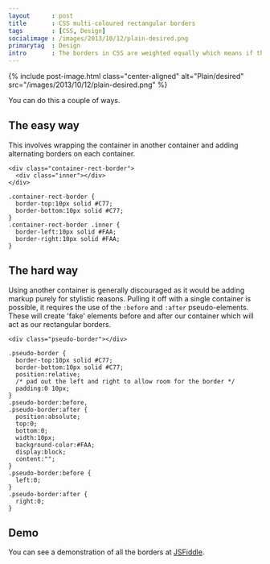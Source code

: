```yaml
---
layout      : post
title       : CSS multi-coloured rectangular borders
tags        : [CSS, Design]
socialimage : /images/2013/10/12/plain-desired.png
primarytag  : Design
intro       : The borders in CSS are weighted equally which means if their colours differ, the split between them will be diagonal. This is the reason that <a href="http://www.growingwiththeweb.com/2013/03/triangles-in-css.html">CSS triangles</a> work the way they do. Say your design wanted a more rectangular border though, where the top and bottom extended all the way out and covered the bottom portion of the left and right borders.
---
```


{% include post-image.html class="center-aligned" alt="Plain/desired" src="/images/2013/10/12/plain-desired.png" %}

You can do this a couple of ways.

## The easy way

This involves wrapping the container in another container and adding alternating borders on each container.

<!--prettify lang=html-->
    <div class="container-rect-border">
      <div class="inner"></div>
    </div>

<!--prettify lang=css-->
    .container-rect-border {
      border-top:10px solid #C77;
      border-bottom:10px solid #C77;
    }
    .container-rect-border .inner {
      border-left:10px solid #FAA;
      border-right:10px solid #FAA;
    }

## The hard way

Using another container is generally discouraged as it would be adding markup purely for stylistic reasons. Pulling it off with a single container is possible, it requires the use of the `:before` and `:after` pseudo-elements. These will create 'fake' elements before and after our container which will act as our rectangular borders.

<!--prettify lang=html-->
    <div class="pseudo-border"></div>

<!--prettify lang=css-->
    .pseudo-border {
      border-top:10px solid #C77;
      border-bottom:10px solid #C77;
      position:relative;
      /* pad out the left and right to allow room for the border */
      padding:0 10px;
    }
    .pseudo-border:before,
    .pseudo-border:after {
      position:absolute;
      top:0;
      bottom:0;
      width:10px;
      background-color:#FAA;
      display:block;
      content:"";
    }
    .pseudo-border:before {
      left:0;
    }
    .pseudo-border:after {
      right:0;
    }

## Demo

You can see a demonstration of all the borders at [JSFiddle][2].

[2]: http://jsfiddle.net/Tyriar/tCVb8/
